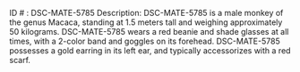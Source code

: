 ID # : DSC-MATE-5785
Description: DSC-MATE-5785 is a male monkey of the genus Macaca, standing at 1.5 meters tall and weighing approximately 50 kilograms. DSC-MATE-5785 wears a red beanie and shade glasses at all times, with a 2-color band and goggles on its forehead. DSC-MATE-5785 possesses a gold earring in its left ear, and typically accessorizes with a red scarf.
